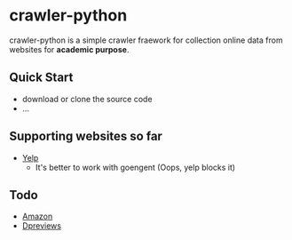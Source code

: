 crawler-python
==============

crawler-python is a simple crawler fraework for collection online data from websites for **academic purpose**.

## Quick Start

* download or clone the source code
* ...

## Supporting websites so far

* [Yelp](http://www.yelp.com)
  + It's better to work with goengent (Oops, yelp blocks it)

## Todo

* [Amazon](http://www.amazon.com)
* [Dpreviews](http://www.dpreview.com)
